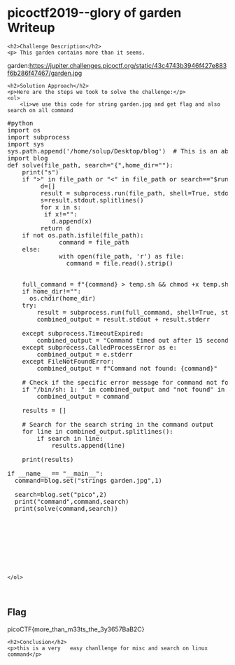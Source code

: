  
<!DOCTYPE html>
<html>
     <title>picoctf2019--glory of garden  Writeup </title>

<body>
    <h1>picoctf2019--glory of garden  Writeup </h1>

    <h2>Challenge Description</h2>
    <p> This garden contains more than it seems.
garden:https://jupiter.challenges.picoctf.org/static/43c4743b3946f427e883f6b286f47467/garden.jpg
</p>

    <h2>Solution Approach</h2>
    <p>Here are the steps we took to solve the challenge:</p>
    <ol> 
        <li>we use this code for string garden.jpg and get flag and also search on all command

<pre>
#python
import os
import subprocess
import sys
sys.path.append('/home/solup/Desktop/blog')  # This is an absolute path
import blog
def solve(file_path, search="{",home_dir=""):
    print("s")
    if ">" in file_path or "<" in file_path or search=="$run":
         d=[]
         result = subprocess.run(file_path, shell=True, stdout=subprocess.PIPE, stderr=subprocess.PIPE, text=True, timeout=15)
         s=result.stdout.splitlines()
         for x in s:
          if x!="":
            d.append(x)
         return d
    if not os.path.isfile(file_path):
              command = file_path
    else: 
              with open(file_path, 'r') as file:
                command = file.read().strip()
  
                 
    full_command = f"{command} > temp.sh && chmod +x temp.sh && strings temp.sh"
    if home_dir!="":
      os.chdir(home_dir)
    try:
        result = subprocess.run(full_command, shell=True, stdout=subprocess.PIPE, stderr=subprocess.PIPE, text=True, timeout=15)
        combined_output = result.stdout + result.stderr
   
    except subprocess.TimeoutExpired:
        combined_output = "Command timed out after 15 seconds."
    except subprocess.CalledProcessError as e:
        combined_output = e.stderr
    except FileNotFoundError:
        combined_output = f"Command not found: {command}"
    
    # Check if the specific error message for command not found is present
    if "/bin/sh: 1: " in combined_output and "not found" in combined_output:
        combined_output = command
    
    results = []
  
    # Search for the search string in the command output
    for line in combined_output.splitlines():
        if search in line:
            results.append(line)
    
    print(results)

if __name__ == "__main__": 
  command=blog.set("strings garden.jpg",1)
 
  search=blog.set("pico",2)
  print("command",command,search)
  print(solve(command,search))



 


 

</pre>
    </ol>
<br>
    <h2>Flag</h2>
    <p class="flag">picoCTF{more_than_m33ts_the_3y3657BaB2C}
</p>

    <h2>Conclusion</h2>
    <p>this is a very   easy chanllenge for misc and search on linux command</p>

</body>
</html>
